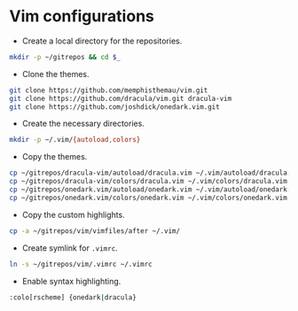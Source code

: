 # Vim configurations

- Create a local directory for the repositories.

```bash
mkdir -p ~/gitrepos && cd $_
```

- Clone the themes.

```bash
git clone https://github.com/memphisthemau/vim.git
git clone https://github.com/dracula/vim.git dracula-vim
git clone https://github.com/joshdick/onedark.vim.git
```

- Create the necessary directories.

```bash
mkdir -p ~/.vim/{autoload,colors}
```
- Copy the themes.

```bash
cp ~/gitrepos/dracula-vim/autoload/dracula.vim ~/.vim/autoload/dracula.vim
cp ~/gitrepos/dracula-vim/colors/dracula.vim ~/.vim/colors/dracula.vim
cp ~/gitrepos/onedark.vim/autoload/onedark.vim ~/.vim/autoload/onedark.vim
cp ~/gitrepos/onedark.vim/colors/onedark.vim ~/.vim/colors/onedark.vim
```

- Copy the custom highlights.

```bash
cp -a ~/gitrepos/vim/vimfiles/after ~/.vim/
```

- Create symlink for `.vimrc`.

```bash
ln -s ~/gitrepos/vim/.vimrc ~/.vimrc
```

- Enable syntax highlighting.

```bash
:colo[rscheme] {onedark|dracula}
```
